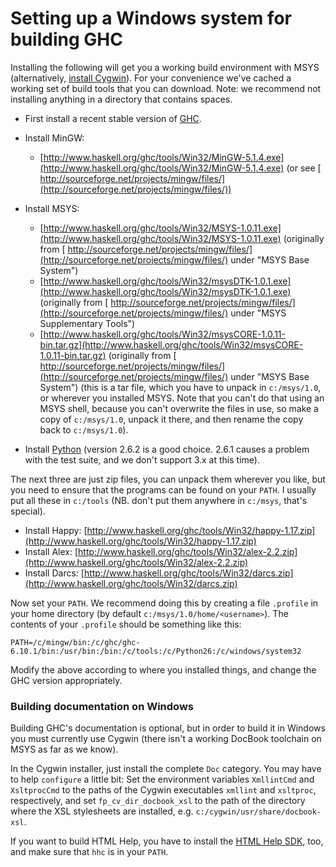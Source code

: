 # Setting up a Windows system for building GHC


Installing the following will get you a working build environment with MSYS (alternatively, [install Cygwin](building/windows/cygwin)).  For your convenience we've cached a working set of build tools that you can download.  Note: we recommend not installing anything in a directory that contains spaces.

- First install a recent stable version of [GHC](http://www.haskell.org/ghc/download.html).

- Install MinGW:

  - [http://www.haskell.org/ghc/tools/Win32/MinGW-5.1.4.exe](http://www.haskell.org/ghc/tools/Win32/MinGW-5.1.4.exe) (or see [ http://sourceforge.net/projects/mingw/files/](http://sourceforge.net/projects/mingw/files/))

- Install MSYS: 

  - [http://www.haskell.org/ghc/tools/Win32/MSYS-1.0.11.exe](http://www.haskell.org/ghc/tools/Win32/MSYS-1.0.11.exe) (originally from [ http://sourceforge.net/projects/mingw/files/](http://sourceforge.net/projects/mingw/files/) under "MSYS Base System")
  - [http://www.haskell.org/ghc/tools/Win32/msysDTK-1.0.1.exe](http://www.haskell.org/ghc/tools/Win32/msysDTK-1.0.1.exe) (originally from [ http://sourceforge.net/projects/mingw/files/](http://sourceforge.net/projects/mingw/files/) under "MSYS Supplementary Tools")
  - [http://www.haskell.org/ghc/tools/Win32/msysCORE-1.0.11-bin.tar.gz](http://www.haskell.org/ghc/tools/Win32/msysCORE-1.0.11-bin.tar.gz) (originally from [ http://sourceforge.net/projects/mingw/files/](http://sourceforge.net/projects/mingw/files/) under "MSYS Base System") (this is a tar file, which you have to unpack in `c:/msys/1.0`, or wherever you installed MSYS.  Note that you can't do that using an MSYS shell, because you can't overwrite the files in use, so make a copy of `c:/msys/1.0`, unpack it there, and then rename the copy back to `c:/msys/1.0`).

- Install [ Python](http://www.python.org/download/releases/) (version 2.6.2 is a good choice.  2.6.1 causes a problem with the test suite, and we don't support 3.x at this time).


The next three are just zip files, you can unpack them wherever you like, but you need to ensure that the programs can be found on your `PATH`.  I usually put all these in `c:/tools` (NB. don't put them anywhere in `c:/msys`, that's special).

- Install Happy: [http://www.haskell.org/ghc/tools/Win32/happy-1.17.zip](http://www.haskell.org/ghc/tools/Win32/happy-1.17.zip)
- Install Alex: [http://www.haskell.org/ghc/tools/Win32/alex-2.2.zip](http://www.haskell.org/ghc/tools/Win32/alex-2.2.zip)
- Install Darcs: [http://www.haskell.org/ghc/tools/Win32/darcs.zip](http://www.haskell.org/ghc/tools/Win32/darcs.zip)


Now set your `PATH`.  We recommend doing this by creating a file `.profile` in your home directory (by default `c:/msys/1.0/home/<username>`).  The contents of your `.profile` should be something like this:

```wiki
PATH=/c/mingw/bin:/c/ghc/ghc-6.10.1/bin:/usr/bin:/bin:/c/tools:/c/Python26:/c/windows/system32
```


Modify the above according to where you installed things, and change the GHC version appropriately.

### Building documentation on Windows


Building GHC's documentation is optional, but in order to build it in Windows you must currently use Cygwin (there isn't a working DocBook toolchain on MSYS as far as we know).


In the Cygwin installer, just install the complete `Doc` category. You
may have to help `configure` a little bit: Set the
environment variables `XmllintCmd` and
`XsltprocCmd` to the paths of the Cygwin executables
`xmllint` and `xsltproc`,
respectively, and set `fp_cv_dir_docbook_xsl` to the path
of the directory where the XSL stylesheets are installed,
e.g. `c:/cygwin/usr/share/docbook-xsl`.    


If you want to build HTML Help, you have to install the
[ HTML Help SDK](http://msdn.microsoft.com/library/default.asp?url=/library/en-us/htmlhelp/html/hworiHTMLHelpStartPage.asp),
too, and make sure that `hhc` is in your `PATH`.
